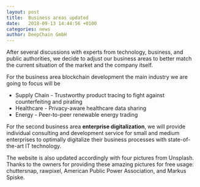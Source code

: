 ```yaml
---
layout: post
title:  Business areas updated
date:   2018-09-13 14:44:56 +0100
categories: news
author: DeepChain GmbH
---
```


After several discussions with experts from technology, business, and public authorities, we decide to adjust our business areas to better match the current situation of the market and the company itself.

For the business area blockchain development the main industry we are going to focus will be 

  * Supply Chain - Trustworthy product tracing to fight against counterfeiting and pirating
  * Healthcare - Privacy-aware healthcare data sharing 
  * Energy - Peer-to-peer renewable energy trading

For the second business area **enterprise digitalization**, we will provide individual consulting and development service for small and medium enterprises to optimally digitalize their business processes with state-of-the-art IT technology.

The website is also updated accordingly with four pictures from Unsplash. Thanks to the owners for providing these amazing pictures for free usage: chuttersnap, rawpixel, American Public Power Association, and Markus Spiske.